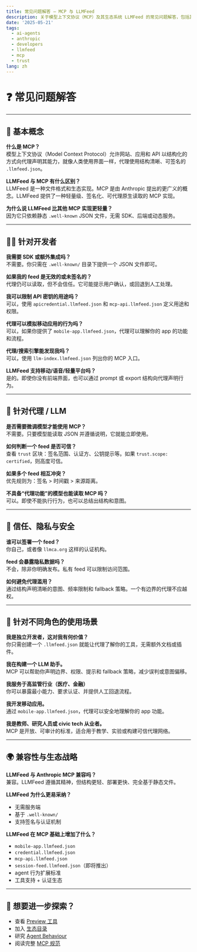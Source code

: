 ```yaml
---
title: 常见问题解答 – MCP 与 LLMFeed
description: 关于模型上下文协议（MCP）及其生态系统 LLMFeed 的常见问题解答，包括其与 Anthropic MCP 的比较。
date: '2025-05-21'
tags:
  - ai-agents
  - anthropic
  - developers
  - llmfeed
  - mcp
  - trust
lang: zh
---
```


# ❓ 常见问题解答

---

## 🧠 基本概念

**什么是 MCP？**  
模型上下文协议（Model Context Protocol）允许网站、应用和 API 以结构化的方式向代理声明其能力，就像人类使用界面一样，代理使用结构清晰、可签名的 `.llmfeed.json`。

**LLMFeed 与 MCP 有什么区别？**  
LLMFeed 是一种文件格式和生态实现。MCP 是由 Anthropic 提出的更广义的概念。LLMFeed 提供了一种轻量级、签名化、可代理原生读取的 MCP 实现。

**为什么说 LLMFeed 比其他 MCP 实现更轻量？**  
因为它只依赖静态 `.well-known` JSON 文件，无需 SDK、后端或动态服务。

---

## 👩‍💻 针对开发者

**我需要 SDK 或额外集成吗？**  
不需要。你只需在 `.well-known/` 目录下提供一个 JSON 文件即可。

**如果我的 feed 是无效的或未签名的？**  
代理仍可以读取，但不会信任。它可能提示用户确认，或回退到人工处理。

**我可以限制 API 密钥的用途吗？**  
可以，使用 `apicredential.llmfeed.json` 和 `mcp-api.llmfeed.json` 定义用途和权限。

**代理可以模拟移动应用的行为吗？**  
可以，如果你提供了 `mobile-app.llmfeed.json`，代理可以理解你的 app 的功能和流程。

**代理/搜索引擎能发现我吗？**  
可以，使用 `llm-index.llmfeed.json` 列出你的 MCP 入口。

**LLMFeed 支持移动/语音/轻量平台吗？**  
是的。即使你没有前端界面，也可以通过 prompt 或 export 结构向代理声明行为。

---

## 🤖 针对代理 / LLM

**是否需要微调模型才能使用 MCP？**  
不需要。只要模型能读取 JSON 并遵循说明，它就能立即使用。

**如何判断一个 feed 是否可信？**  
查看 `trust` 区块：签名范围、认证方、公钥提示等。如果 `trust.scope: certified`，则高度可信。

**如果多个 feed 相互冲突？**  
优先规则为：签名 > 时间戳 > 来源距离。

**不具备“代理功能”的模型也能读取 MCP 吗？**  
可以。即使不能执行行为，也可以总结出结构和意图。

---

## 🔐 信任、隐私与安全

**谁可以签署一个 feed？**  
你自己，或者像 `llmca.org` 这样的认证机构。

**feed 会暴露隐私数据吗？**  
不会，除非你明确发布。私有 feed 可以限制访问范围。

**如何避免代理滥用？**  
通过结构声明清晰的意图、频率限制和 fallback 策略。一个有边界的代理不应越权。

---

## 🧭 针对不同角色的使用场景

**我是独立开发者，这对我有何价值？**  
你只需创建一个 `.llmfeed.json` 就能让代理了解你的工具，无需额外文档或插件。

**我在构建一个 LLM 助手。**  
MCP 可以帮助你声明边界、权限、提示和 fallback 策略，减少误判或意图偏移。

**我服务于高监管行业（医疗、金融）**  
你可以暴露最小能力、要求认证、并提供人工回退流程。

**我开发移动应用。**  
通过 `mobile-app.llmfeed.json`，代理可以安全地理解你的 app 功能。

**我是教师、研究人员或 civic tech 从业者。**  
MCP 是开放、可审计的标准，适合用于教学、实验或构建可信代理网络。

---

## 🌍 兼容性与生态战略

**LLMFeed 与 Anthropic MCP 兼容吗？**  
兼容。LLMFeed 遵循其精神，但结构更轻、部署更快、完全基于静态文件。

**LLMFeed 为什么更易采纳？**  
- 无需服务端  
- 基于 `.well-known/`  
- 支持签名与认证机制

**LLMFeed 在 MCP 基础上增加了什么？**  
- `mobile-app.llmfeed.json`  
- `credential.llmfeed.json`  
- `mcp-api.llmfeed.json`  
- `session-feed.llmfeed.json`（即将推出）  
- agent 行为扩展标准  
- 工具支持 + 认证生态

---

## 🧩 想要进一步探索？

- 查看 [Preview 工具](/llmfeedhub/preview)  
- 加入 [生态目录](/ecosystem)  
- 研究 [Agent Behaviour](/tools/agent-behaviour)  
- 阅读完整 [MCP 规范](/spec)
